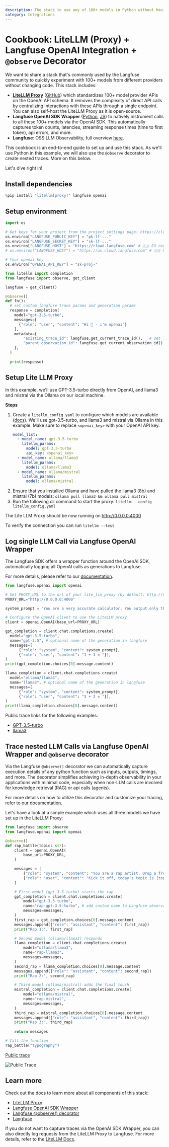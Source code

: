 ```yaml
---
description: The stack to use any of 100+ models in Python without having to change your code and with full observability.
category: Integrations
---
```


# Cookbook: LiteLLM (Proxy) + Langfuse OpenAI Integration + `@observe` Decorator

We want to share a stack that's commonly used by the Langfuse community to quickly experiment with 100+ models from different providers without changing code. This stack includes:
- [**LiteLLM Proxy**](https://docs.litellm.ai/docs/) ([GitHub](https://github.com/BerriAI/litellm)) which standardizes 100+ model provider APIs on the OpenAI API schema. It removes the complexity of direct API calls by centralizing interactions with these APIs through a single endpoint. You can also self-host the LiteLLM Proxy as it is open-source.
- **Langfuse OpenAI SDK Wrapper** ([Python](https://langfuse.com/docs/integrations/openai/python/get-started), [JS](https://langfuse.com/docs/integrations/openai/js/get-started)) to natively instrument calls to all these 100+ models via the OpenAI SDK. This automatically captures token counts, latencies, streaming response times (time to first token), api errors, and more.
- **Langfuse**: OSS LLM Observability, full overview [here](https://langfuse.com/docs).


This cookbook is an end-to-end guide to set up and use this stack. As we'll use Python in this example, we will also use the `@observe` decorator to create nested traces. More on this below.

Let's dive right in!

## Install dependencies


```python
%pip install "litellm[proxy]" langfuse openai
```

## Setup environment


```python
import os

# Get keys for your project from the project settings page: https://cloud.langfuse.com
os.environ["LANGFUSE_PUBLIC_KEY"] = "pk-lf-..." 
os.environ["LANGFUSE_SECRET_KEY"] = "sk-lf-..." 
os.environ["LANGFUSE_HOST"] = "https://cloud.langfuse.com" # 🇪🇺 EU region
# os.environ["LANGFUSE_HOST"] = "https://us.cloud.langfuse.com" # 🇺🇸 US region

# Your openai key
os.environ["OPENAI_API_KEY"] = "sk-proj-"
```


```python
from litellm import completion
from langfuse import observe, get_client

langfuse = get_client()

@observe()
def fn():
  # set custom langfuse trace params and generation params
  response = completion(
    model="gpt-3.5-turbo",
    messages=[
      {"role": "user", "content": "Hi 👋 - i'm openai"}
    ],
    metadata={
        "existing_trace_id": langfuse.get_current_trace_id(),   # set langfuse trace ID
        "parent_observation_id": langfuse.get_current_observation_id(),
    },
  )
 
  print(response)
```

## Setup Lite LLM Proxy

In this example, we'll use GPT-3.5-turbo directly from OpenAI, and llama3 and mistral via the Ollama on our local machine.

**Steps**

1. Create a `litellm_config.yaml` to configure which models are available ([docs](https://litellm.vercel.app/docs/proxy/configs)). We'll use gpt-3.5-turbo, and llama3 and mistral via Ollama in this example. Make sure to replace `<openai_key>` with your OpenAI API key.
    ```yaml
    model_list:
      - model_name: gpt-3.5-turbo
        litellm_params:
          model: gpt-3.5-turbo
          api_key: <openai_key>
      - model_name: ollama/llama3
        litellm_params:
          model: ollama/llama3
      - model_name: ollama/mistral
        litellm_params:
          model: ollama/mistral
    ```
2. Ensure that you installed Ollama and have pulled the llama3 (8b) and mistral (7b) models: `ollama pull llama3 && ollama pull mistral`
3. Run the following cli command to start the proxy: `litellm --config litellm_config.yaml`

The Lite LLM Proxy should be now running on http://0.0.0.0:4000

To verify the connection you can run `litellm --test`

## Log single LLM Call via Langfuse OpenAI Wrapper
The Langfuse SDK offers a wrapper function around the OpenAI SDK, automatically logging all OpenAI calls as generations to Langfuse.

For more details, please refer to our [documentation](https://langfuse.com/docs/integrations/openai/python/get-started).


```python
from langfuse.openai import openai

# Set PROXY_URL to the url of your lite_llm_proxy (by default: http://0.0.0.0:4000)
PROXY_URL="http://0.0.0.0:4000"

system_prompt = "You are a very accurate calculator. You output only the result of the calculation."

# Configure the OpenAI client to use the LiteLLM proxy
client = openai.OpenAI(base_url=PROXY_URL)

gpt_completion = client.chat.completions.create(
  model="gpt-3.5-turbo",
  name="gpt-3.5", # optional name of the generation in langfuse
  messages=[
      {"role": "system", "content": system_prompt},
      {"role": "user", "content": "1 + 1 = "}],
)
print(gpt_completion.choices[0].message.content)

llama_completion = client.chat.completions.create(
  model="ollama/llama3",
  name="llama3", # optional name of the generation in langfuse
  messages=[
      {"role": "system", "content": system_prompt},
      {"role": "user", "content": "3 + 3 = "}],
)
print(llama_completion.choices[0].message.content)
```

Public trace links for the following examples:
- [GPT-3.5-turbo](https://cloud.langfuse.com/project/cloramnkj0002jz088vzn1ja4/traces/a4e67d7d-d9cb-455b-9795-3ad41f39431e?observation=81006513-82b1-4ae4-bb98-7e1bc6c009a7)
- [llama3](https://cloud.langfuse.com/project/cloramnkj0002jz088vzn1ja4/traces/22fdce4a-4d74-4af3-9746-7bafaa45247c?observation=b9b30b5d-7fbf-40b4-acd9-4fdc1776cc87)

## Trace nested LLM Calls via Langfuse OpenAI Wrapper and `@observe` decorator

Via the Langfuse `@observe()` decorator we can automatically capture execution details of any python function such as inputs, outputs, timings, and more. The decorator simplifies achieving in-depth observability in your applications with minimal code, especially when non-LLM calls are involved for knowledge retrieval (RAG) or api calls (agents).

For more details on how to utilize this decorator and customize your tracing, refer to our [documentation](https://langfuse.com/docs/sdk/python/decorators).

Let's have a look at a simple example which uses all three models we have set up in the LiteLLM Proxy:


```python
from langfuse import observe
from langfuse.openai import openai

@observe()
def rap_battle(topic: str):
    client = openai.OpenAI(
        base_url=PROXY_URL,
    )

    messages = [
        {"role": "system", "content": "You are a rap artist. Drop a fresh line."},
        {"role": "user", "content": "Kick it off, today's topic is {topic}, here's the mic..."}
    ]

    # First model (gpt-3.5-turbo) starts the rap
    gpt_completion = client.chat.completions.create(
        model="gpt-3.5-turbo",
        name="rap-gpt-3.5-turbo", # add custom name to Langfuse observation
        messages=messages,
    )
    first_rap = gpt_completion.choices[0].message.content
    messages.append({"role": "assistant", "content": first_rap})
    print("Rap 1:", first_rap)

    # Second model (ollama/llama3) responds
    llama_completion = client.chat.completions.create(
        model="ollama/llama3",
        name="rap-llama3",
        messages=messages,
    )
    second_rap = llama_completion.choices[0].message.content
    messages.append({"role": "assistant", "content": second_rap})
    print("Rap 2:", second_rap)

    # Third model (ollama/mistral) adds the final touch
    mistral_completion = client.chat.completions.create(
        model="ollama/mistral",
        name="rap-mistral",
        messages=messages,
    )
    third_rap = mistral_completion.choices[0].message.content
    messages.append({"role": "assistant", "content": third_rap})
    print("Rap 3:", third_rap)
    
    return messages

# Call the function
rap_battle("typography")
```

[Public trace](https://cloud.langfuse.com/project/cloramnkj0002jz088vzn1ja4/traces/7b1af1be-8096-474e-a2fc-081538ca333c)

![Public Trace](https://langfuse.com/images/cookbook/integration_litellm_proxy_trace.gif)

## Learn more

Check out the docs to learn more about all components of this stack:
- [LiteLLM Proxy](https://docs.litellm.ai/docs/)
- [Langfuse OpenAI SDK Wrapper](https://langfuse.com/docs/integrations/openai/python/get-started)
- [Langfuse @observe() decorator](https://langfuse.com/docs/sdk/python/decorators)
- [Langfuse](https://langfuse.com/docs)

If you do not want to capture traces via the OpenAI SDK Wrapper, you can also directly log requests from the LiteLLM Proxy to Langfuse. For more details, refer to the [LiteLLM Docs](https://litellm.vercel.app/docs/proxy/logging#logging-proxy-inputoutput---langfuse).
